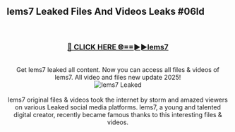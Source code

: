## lems7 Leaked Files And Videos Leaks #06ld
<br>
<div align="center">
<h3><a href="https://watchclip.my.id/lems7" rel="nofollow">🔴 CLICK HERE 🌐==►►lems7</a></h3>
<br>
Get lems7 leaked all content. Now you can access all files & videos of lems7. All video and files new update 2025!
<br>
<a href="https://watchclip.my.id/lems7" rel="nofollow" data-target="animated-image.originalLink"><img src="https://i.ibb.co.com/WyWwxjT/player-gif2.gif" alt="lems7 Leaked" style="max-width: 100%; display: inline-block;" data-target="animated-image.originalImage"></a>
<br><br>
lems7 original files & videos took the internet by storm and amazed viewers on various Leaked social media platforms. lems7, a young and talented digital creator, recently became famous thanks to this interesting files & videos.
</div>
<br>
